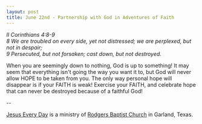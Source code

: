 ```yaml
---
layout: post
title: June 22nd - Partnership with God in Adventures of Faith
---
```


_II Corinthians 4:8-9  
8 We are troubled on every side, yet not distressed; we are
perplexed, but not in despair;  
9 Persecuted, but not forsaken; cast down, but not destroyed._

When you are seemingly down to nothing, God is up to something! It
may seem that everything isn't going the way you want it to, but God
will never allow HOPE to be taken from you. The only way personal
hope will disappear is if your FAITH is weak! Exercise your FAITH,
and celebrate hope that can never be destroyed because of a faithful
God!

 --

<a href=http://jesuseveryday.net>Jesus Every Day</a> is a ministry of <a href=http://rodgersbaptist.net>Rodgers Baptist Church</a> in Garland, Texas.

